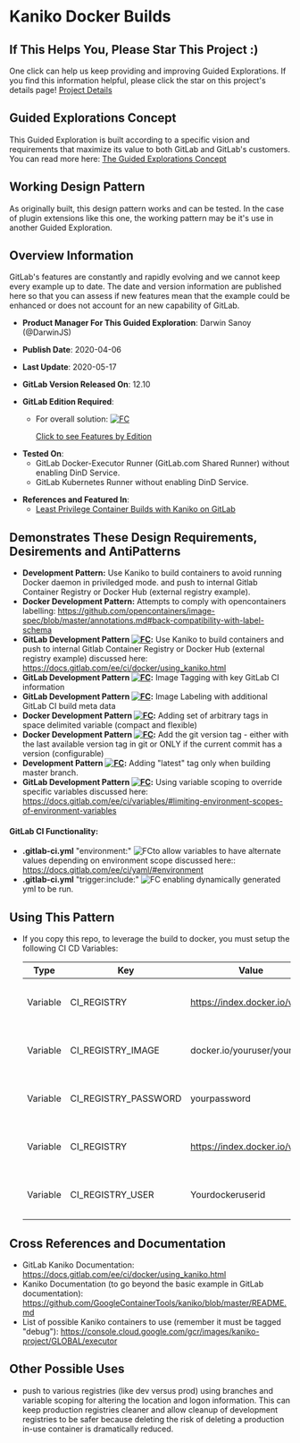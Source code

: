 # Kaniko Docker Builds

## If This Helps You, Please Star This Project :)

One click can help us keep providing and improving Guided Explorations.  If you find this information helpful, please click the star on this project's details page! [Project Details](https://gitlab.com/guided-explorations/containers/kaniko-docker-build)

## Guided Explorations Concept

This Guided Exploration is built according to a specific vision and requirements that maximize its value to both GitLab and GitLab's customers.  You can read more here: [The Guided Explorations Concept](https://gitlab.com/guided-explorations/guided-exploration-concept/blob/master/README.md)

## Working Design Pattern

As originally built, this design pattern works and can be tested. In the case of plugin extensions like this one, the working pattern may be it's use in another Guided Exploration.

## Overview Information

GitLab's features are constantly and rapidly evolving and we cannot keep every example up to date.  The date and version information are published here so that you can assess if new features mean that the example could be enhanced or does not account for an new capability of GitLab.

* **Product Manager For This Guided Exploration**: Darwin Sanoy (@DarwinJS)

* **Publish Date**: 2020-04-06

* **Last Update**: 2020-05-17

* **GitLab Version Released On**: 12.10

* **GitLab Edition Required**: 

  * For overall solution: [![FC](https://gitlab.com/guided-explorations/guided-exploration-concept/-/raw/master/images/FC.png)](https://about.gitlab.com/features/) 

    [Click to see Features by Edition](https://about.gitlab.com/features/) 

- **Tested On**: 
  - GitLab Docker-Executor Runner (GitLab.com Shared Runner) without enabling DinD Service.
  - GitLab Kubernetes Runner without enabling DinD Service.

* **References and Featured In**:
  * [Least Privilege Container Builds with Kaniko on GitLab](https://www.youtube.com/watch?v=d96ybcELpFs)
  
## Demonstrates These Design Requirements, Desirements and AntiPatterns

- **Development Pattern:** Use Kaniko to build containers to avoid running Docker daemon in priviledged mode. and push to internal Gitlab Container Registry or Docker Hub (external registry example).
- **Docker Development Pattern:** Attempts to comply with opencontainers labelling: https://github.com/opencontainers/image-spec/blob/master/annotations.md#back-compatibility-with-label-schema
- **GitLab Development Pattern [![FC](https://gitlab.com/guided-explorations/guided-exploration-concept/-/raw/master/images/FC.png)](https://about.gitlab.com/features/):** Use Kaniko to build containers and push to internal Gitlab Container Registry or Docker Hub (external registry example) discussed here: https://docs.gitlab.com/ee/ci/docker/using_kaniko.html 
- **GitLab Development Pattern [![FC](https://gitlab.com/guided-explorations/guided-exploration-concept/-/raw/master/images/FC.png)](https://about.gitlab.com/features/):** Image Tagging with key GitLab CI information
- **GitLab Development Pattern [![FC](https://gitlab.com/guided-explorations/guided-exploration-concept/-/raw/master/images/FC.png)](https://about.gitlab.com/features/):** Image Labeling with additional GitLab CI build meta data
- **Docker Development Pattern [![FC](https://gitlab.com/guided-explorations/guided-exploration-concept/-/raw/master/images/FC.png)](https://about.gitlab.com/features/):** Adding set of arbitrary tags in space delimited variable (compact and flexible)
- **Docker Development Pattern [![FC](https://gitlab.com/guided-explorations/guided-exploration-concept/-/raw/master/images/FC.png)](https://about.gitlab.com/features/):** Add the git version tag - either with the last available version tag in git or ONLY if the current commit has a version (configurable)
- **Development Pattern [![FC](https://gitlab.com/guided-explorations/guided-exploration-concept/-/raw/master/images/FC.png)](https://about.gitlab.com/features/):** Adding "latest" tag only when building master branch.
- **GitLab Development Pattern [![FC](https://gitlab.com/guided-explorations/guided-exploration-concept/-/raw/master/images/FC.png)](https://about.gitlab.com/features/):** Using variable scoping to override specific variables discussed here: https://docs.gitlab.com/ee/ci/variables/#limiting-environment-scopes-of-environment-variables

#### GitLab CI Functionality:

- **.gitlab-ci.yml** "environment:" ![FC](https://gitlab.com/guided-explorations/guided-exploration-concept/-/raw/master/images/FC.png)to allow variables to have alternate values depending on environment scope discussed here:: https://docs.gitlab.com/ee/ci/yaml/#environment
- **.gitlab-ci.yml** "trigger:include:" ![FC](https://gitlab.com/guided-explorations/guided-exploration-concept/-/raw/master/images/FC.png) enabling dynamically generated yml to be run.

## Using This Pattern
- If you copy this repo, to leverage the build to docker, you must setup the following CI CD Variables:

  | Type     | Key                  | Value                       | Protected | Masked | Scope              |
  | -------- | -------------------- | --------------------------- | --------- | ------ | ------------------ |
  | Variable | CI_REGISTRY          | https://index.docker.io/v1/ | No        | No     | push-to-docker-hub |
  | Variable | CI_REGISTRY_IMAGE    | docker.io/youruser/yourrepo | No        | No     | push-to-docker-hub |
  | Variable | CI_REGISTRY_PASSWORD | yourpassword                | No        | Yes    | push-to-docker-hub |
  | Variable | CI_REGISTRY          | https://index.docker.io/v1/ | No        | No     | push-to-docker-hub |
  | Variable | CI_REGISTRY_USER     | Yourdockeruserid            | No        | No     | push-to-docker-hub |

## Cross References and Documentation

- GitLab Kaniko Documentation: https://docs.gitlab.com/ee/ci/docker/using_kaniko.html
- Kaniko Documentation (to go beyond the basic example in GitLab documentation): https://github.com/GoogleContainerTools/kaniko/blob/master/README.md
- List of possible Kaniko containers to use (remember it must be tagged "debug"): https://console.cloud.google.com/gcr/images/kaniko-project/GLOBAL/executor

## Other Possible Uses

* push to various registries (like dev versus prod) using branches and variable scoping for altering the location and logon information.  This can keep production registries cleaner and allow cleanup of development registries to be safer because deleting the risk of deleting a production in-use container is dramatically reduced.
